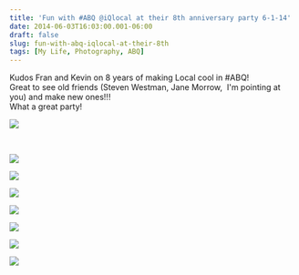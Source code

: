 ```yaml
---
title: 'Fun with #ABQ @iQlocal at their 8th anniversary party 6-1-14'
date: 2014-06-03T16:03:00.001-06:00
draft: false
slug: fun-with-abq-iqlocal-at-their-8th
tags: [My Life, Photography, ABQ]
---
```


Kudos Fran and Kevin on 8 years of making Local cool in #ABQ!  
Great to see old friends (Steven Westman, Jane Morrow,  I'm pointing at you) and make new ones!!!  
What a great party!  
  

![](/images/blog/legacy/DSC03230+%2528Medium%2529.JPG)

  

[  
](/images/blog/legacy/DSC03230+(Medium).JPG)

![](/images/blog/legacy/DSC03224+(Medium).JPG)

  

![](/images/blog/legacy/DSC03225+(Medium).JPG)

  

![](/images/blog/legacy/DSC03226+(Medium).JPG)

  

![](/images/blog/legacy/DSC03227+(Medium).JPG)

  

![](/images/blog/legacy/DSC03228+(Medium).JPG)

  

![](/images/blog/legacy/DSC03233+(Medium).JPG)

  

![](/images/blog/legacy/DSC03235+(Medium).JPG)